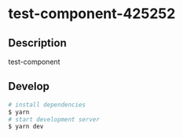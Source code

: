 # test-component-425252

## Description

test-component

## Develop

```bash
# install dependencies
$ yarn
# start development server
$ yarn dev
```